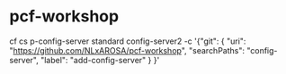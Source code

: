 # pcf-workshop

cf cs p-config-server standard config-server2 -c '{"git": { "uri": "https://github.com/NLxAROSA/pcf-workshop", "searchPaths": "config-server", "label": "add-config-server" } }'
